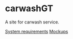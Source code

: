 # carwashGT

A site for carwash service.

[System requirements](https://github.com/MurphyDM/carwashGT/blob/master/SRS.md)
[Mockups](https://github.com/MurphyDM/carwashGT/tree/master/Mockups)
